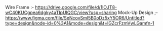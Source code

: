 Wire Frame :- https://drive.google.com/file/d/1lOJT8-wC40KUCgpea6dgky4aTIpUlQGC/view?usp=sharing
Mock-Up Design ;- https://www.figma.com/file/SeNcovSml5B0oDz5xY5OR6/Untitled?type=design&node-id=0%3A1&mode=design&t=IGZcrFzmVwLGamfn-1